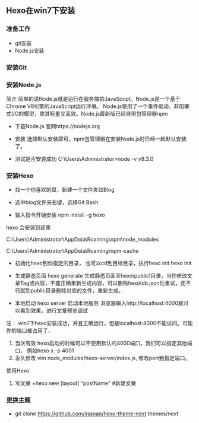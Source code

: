 ## Hexo在win7下安装


### 准备工作
- git安装
- Node.js安装

### 安装Git


### 安装Node.js

简介
		简单的说Node.js就是运行在服务端的JavaScript。Node.js是一个基于Chrome V8引擎的JavaScript运行环境。
Node.js使用了一个事件驱动、非阻塞式I/O的模型，使其轻量又高效。Node.js最新版已经自带包管理器npm

- 下载Node.js
官网https://nodejs.org

- 安装
选择默认安装即可，npm包管理器在安装Node.js时已经一起默认安装了。

- 测试是否安装成功
C:\Users\Administrator>node -v
v9.3.0


### 安装Hexo

- 找一个你喜欢的盘，新建一个文件夹如Blog

- 选中blog文件夹右键，选择Git Bash

- 输入指令开始安装
npm install -g hexo

hexo 会安装到这里

  C:\Users\Administrator\AppData\Roaming\npm\node_modules
  
  C:\Users\Administrator\AppData\Roaming\npm-cache
  
- 初始化hexo到你指定的目录， 也可以cd到目标目录，执行hexo init
hexo init <folder>

- 生成静态页面
hexo generate
生成静态页面至hexo\public\目录，当你修改文章Tag或内容，不能正确重新生成内容，可以删除hexo\db.json后重试，还不行就到public目录删除对应的文件，重新生成。

- 本地启动
hexo server 启动本地服务
浏览器输入http://localhost:4000就可以看到效果，进行文章预览调试

注：
win7下hexo安装成功，并且正确运行，但是localhost:4000不能访问。可能你的端口被占用了，
1. 当次有效
		hexo启动的时候可以不使用默认的4000端口，我们可以指定其他端口， 例如hexo s -p 4001
2. 永久修改
vim node_modules/hexo-server/index.js, 修改port到指定端口。


使用Hexo
1. 写文章
+hexo new [layout] "postName" #新建文章

### 更换主题
- git clone https://github.com/iissnan/hexo-theme-next themes/next


